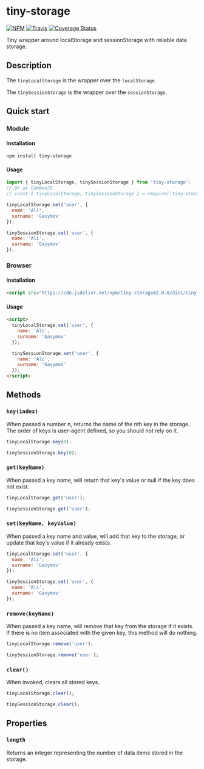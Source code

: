 # tiny-storage

[![NPM](https://img.shields.io/npm/v/tiny-storage.svg?style=flat-square)](https://www.npmjs.com/package/tiny-storage)
[![Travis](https://img.shields.io/travis/alik0211/tiny-storage/master.svg?style=flat-square)](https://travis-ci.org/alik0211/tiny-storage)
[![Coverage Status](https://img.shields.io/coveralls/github/alik0211/tiny-storage/master.svg?style=flat-square)](https://coveralls.io/github/alik0211/tiny-storage?branch=master)

Tiny wrapper around localStorage and sessionStorage with reliable data storage.

## Description
The `tinyLocalStorage` is the wrapper over the `localStorage`.

The `tinySessionStorage` is the wrapper over the `sessionStorage`.

## Quick start
### Module
#### Installation
```
npm install tiny-storage
```
#### Usage
```javascript
import { tinyLocalStorage, tinySessionStorage } from 'tiny-storage';
// Or as CommonJS
// const { tinyLocalStorage, tinySessionStorage } = require('tiny-storage');

tinyLocalStorage.set('user', {
  name: 'Ali',
  surname: 'Gasymov'
});

tinySessionStorage.set('user', {
  name: 'Ali',
  surname: 'Gasymov'
});
```

### Browser
#### Installation
```html
<script src="https://cdn.jsdelivr.net/npm/tiny-storage@2.0.0/dist/tiny-storage.min.js"></script>
```
#### Usage
```html
<script>
  tinyLocalStorage.set('user', {
    name: 'Ali',
    surname: 'Gasymov'
  });

  tinySessionStorage.set('user', {
    name: 'Ali',
    surname: 'Gasymov'
  });
</script>
```

## Methods
### `key(index)`
When passed a number n, returns the name of the nth key in the storage. The order of keys is user-agent defined, so you should not rely on it.

```javascript
tinyLocalStorage.key(0);

tinySessionStorage.key(0);
```
### `get(keyName)`
When passed a key name, will return that key's value or null if the key does not exist.

```javascript
tinyLocalStorage.get('user');

tinySessionStorage.get('user');
```
### `set(keyName, keyValue)`
When passed a key name and value, will add that key to the storage, or update that key's value if it already exists.

```javascript
tinyLocalStorage.set('user', {
  name: 'Ali',
  surname: 'Gasymov'
});

tinySessionStorage.set('user', {
  name: 'Ali',
  surname: 'Gasymov'
});
```
### `remove(keyName)`
When passed a key name, will remove that key from the storage if it exists. If there is no item associated with the given key, this method will do nothing.

```javascript
tinyLocalStorage.remove('user');

tinySessionStorage.remove('user');
```
### `clear()`
When invoked, clears all stored keys.

```javascript
tinyLocalStorage.clear();

tinySessionStorage.clear();
```

## Properties
### `length`
Returns an integer representing the number of data items stored in the storage.
